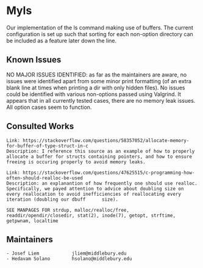 # Myls

Our implementation of the ls command making use of buffers. The current configuration is set up such that sorting for each non-option directory can be included as a feature later down the line. 

## Known Issues

NO MAJOR ISSUES IDENTIFIED: as far as the maintainers are aware, no issues were identified apart from some minor print formatting (of an extra blank line at times when printing a dir with only hidden files). No issues could be identified with various non-options passed using Valgrind. It appears that in all currently tested cases, there are no memory leak issues. All option cases seem to function.

## Consulted Works

    Link: https://stackoverflow.com/questions/58357052/allocate-memory-for-buffer-of-type-struct-in-c
    Description: I reference this source as an example of how to properly allocate a buffer for structs containing pointers, and how to ensure freeing is occuring properly to avoid memory leaks.

    Link: https://stackoverflow.com/questions/47625515/c-programming-how-often-should-realloc-be-used
    Description: an explanantion of how frequently one should use realloc. Specifically, we payed attention to advice about doubling size on every reallocation to avoid inefficiencies of reallocating every iteration (doubling our dbuff      size).
    
    SEE MANPAGES FOR strdup, malloc/realloc/free, readdir/opendir/closedir, stat(2), inode(7), getopt, strftime, getpwnam, localtime

## Maintainers
    - Josef Liem            jliem@middlebury.edu
    - Hedavam Solano        hsolano@middlebury.edu
